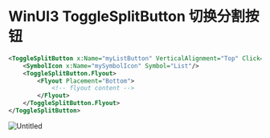 # WinUI3 ToggleSplitButton 切换分割按钮

```xml
<ToggleSplitButton x:Name="myListButton" VerticalAlignment="Top" Click="myListButton_Click">
    <SymbolIcon x:Name="mySymbolIcon" Symbol="List"/>
    <ToggleSplitButton.Flyout>
        <Flyout Placement="Bottom">
            <!-- flyout content -->
        </Flyout>
    </ToggleSplitButton.Flyout>
</ToggleSplitButton>
```

![Untitled](WinUI3%20ToggleSplitButton%20%E5%88%87%E6%8D%A2%E5%88%86%E5%89%B2%E6%8C%89%E9%92%AE%2041d748b27f304a62ae16dd22ec068de9/Untitled.png)
